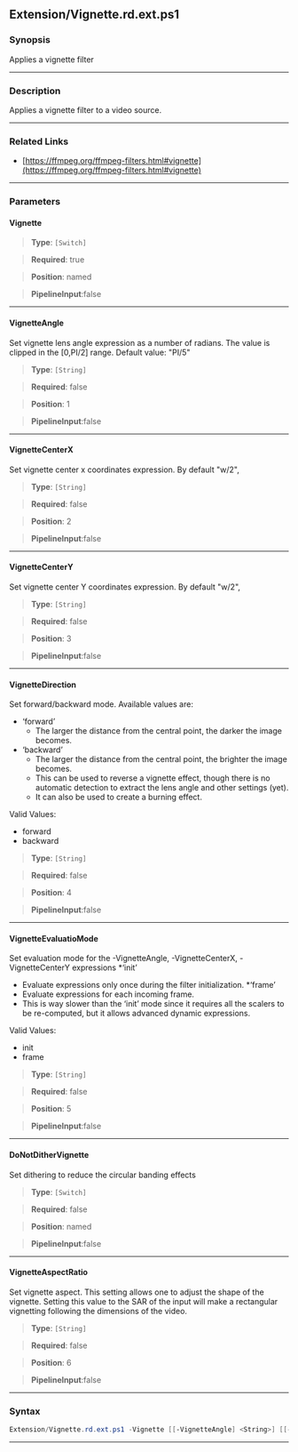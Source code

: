 
Extension/Vignette.rd.ext.ps1
-----------------------------
### Synopsis
Applies a vignette filter

---
### Description

Applies a vignette filter to a video source.

---
### Related Links
* [https://ffmpeg.org/ffmpeg-filters.html#vignette](https://ffmpeg.org/ffmpeg-filters.html#vignette)



---
### Parameters
#### **Vignette**

> **Type**: ```[Switch]```

> **Required**: true

> **Position**: named

> **PipelineInput**:false



---
#### **VignetteAngle**

Set vignette lens angle expression as a number of radians.
The value is clipped in the [0,PI/2] range.
Default value: "PI/5"



> **Type**: ```[String]```

> **Required**: false

> **Position**: 1

> **PipelineInput**:false



---
#### **VignetteCenterX**

Set vignette center x coordinates expression. By default "w/2",



> **Type**: ```[String]```

> **Required**: false

> **Position**: 2

> **PipelineInput**:false



---
#### **VignetteCenterY**

Set vignette center Y coordinates expression. By default "w/2",



> **Type**: ```[String]```

> **Required**: false

> **Position**: 3

> **PipelineInput**:false



---
#### **VignetteDirection**

Set forward/backward mode.
Available values are:
* ‘forward’  
  * The larger the distance from the central point, the darker the image becomes.
* ‘backward’
  * The larger the distance from the central point, the brighter the image becomes. 
  * This can be used to reverse a vignette effect, though there is no automatic detection to extract the lens angle and other settings (yet). 
  * It can also be used to create a burning effect.



Valid Values:

* forward
* backward



> **Type**: ```[String]```

> **Required**: false

> **Position**: 4

> **PipelineInput**:false



---
#### **VignetteEvaluatioMode**

Set evaluation mode for the -VignetteAngle, -VignetteCenterX, -VignetteCenterY expressions
*‘init’
  * Evaluate expressions only once during the filter initialization.
*‘frame’
  * Evaluate expressions for each incoming frame. 
  * This is way slower than the ‘init’ mode since it requires all the scalers to be re-computed, but it allows advanced dynamic expressions.



Valid Values:

* init
* frame



> **Type**: ```[String]```

> **Required**: false

> **Position**: 5

> **PipelineInput**:false



---
#### **DoNotDitherVignette**

Set dithering to reduce the circular banding effects



> **Type**: ```[Switch]```

> **Required**: false

> **Position**: named

> **PipelineInput**:false



---
#### **VignetteAspectRatio**

Set vignette aspect. 
This setting allows one to adjust the shape of the vignette. 
Setting this value to the SAR of the input will make a rectangular vignetting following the dimensions of the video.



> **Type**: ```[String]```

> **Required**: false

> **Position**: 6

> **PipelineInput**:false



---
### Syntax
```PowerShell
Extension/Vignette.rd.ext.ps1 -Vignette [[-VignetteAngle] <String>] [[-VignetteCenterX] <String>] [[-VignetteCenterY] <String>] [[-VignetteDirection] <String>] [[-VignetteEvaluatioMode] <String>] [-DoNotDitherVignette] [[-VignetteAspectRatio] <String>] [<CommonParameters>]
```
---



